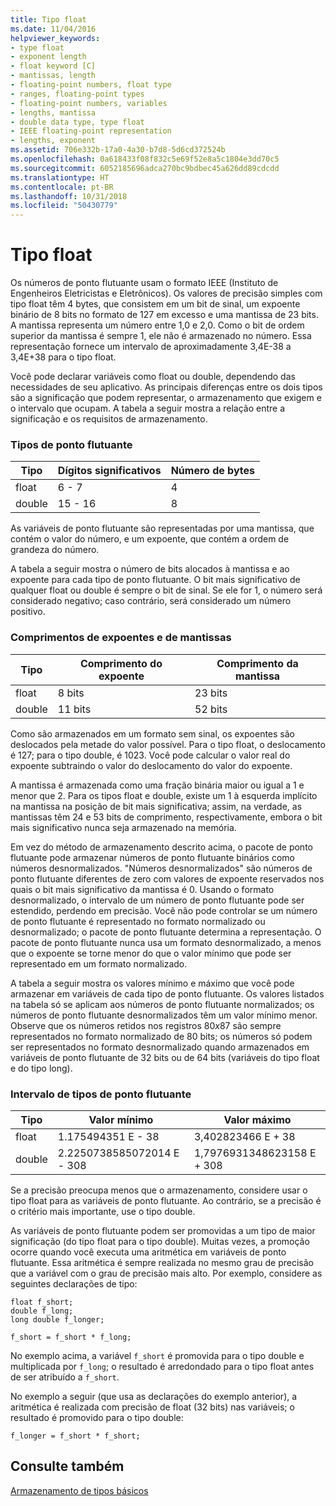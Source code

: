 ```yaml
---
title: Tipo float
ms.date: 11/04/2016
helpviewer_keywords:
- type float
- exponent length
- float keyword [C]
- mantissas, length
- floating-point numbers, float type
- ranges, floating-point types
- floating-point numbers, variables
- lengths, mantissa
- double data type, type float
- IEEE floating-point representation
- lengths, exponent
ms.assetid: 706e332b-17a0-4a30-b7d8-5d6cd372524b
ms.openlocfilehash: 0a618433f08f832c5e69f52e8a5c1804e3dd70c5
ms.sourcegitcommit: 6052185696adca270bc9bdbec45a626dd89cdcdd
ms.translationtype: HT
ms.contentlocale: pt-BR
ms.lasthandoff: 10/31/2018
ms.locfileid: "50430779"
---
```

# <a name="type-float"></a>Tipo float

Os números de ponto flutuante usam o formato IEEE (Instituto de Engenheiros Eletricistas e Eletrônicos). Os valores de precisão simples com tipo float têm 4 bytes, que consistem em um bit de sinal, um expoente binário de 8 bits no formato de 127 em excesso e uma mantissa de 23 bits. A mantissa representa um número entre 1,0 e 2,0. Como o bit de ordem superior da mantissa é sempre 1, ele não é armazenado no número. Essa representação fornece um intervalo de aproximadamente 3,4E-38 a 3,4E+38 para o tipo float.

Você pode declarar variáveis como float ou double, dependendo das necessidades de seu aplicativo. As principais diferenças entre os dois tipos são a significação que podem representar, o armazenamento que exigem e o intervalo que ocupam. A tabela a seguir mostra a relação entre a significação e os requisitos de armazenamento.

### <a name="floating-point-types"></a>Tipos de ponto flutuante

|Tipo|Dígitos significativos|Número de bytes|
|----------|------------------------|---------------------|
|float|6 - 7|4|
|double|15 - 16|8|

As variáveis de ponto flutuante são representadas por uma mantissa, que contém o valor do número, e um expoente, que contém a ordem de grandeza do número.

A tabela a seguir mostra o número de bits alocados à mantissa e ao expoente para cada tipo de ponto flutuante. O bit mais significativo de qualquer float ou double é sempre o bit de sinal. Se ele for 1, o número será considerado negativo; caso contrário, será considerado um número positivo.

### <a name="lengths-of-exponents-and-mantissas"></a>Comprimentos de expoentes e de mantissas

|Tipo|Comprimento do expoente|Comprimento da mantissa|
|----------|---------------------|---------------------|
|float|8 bits|23 bits|
|double|11 bits|52 bits|

Como são armazenados em um formato sem sinal, os expoentes são deslocados pela metade do valor possível. Para o tipo float, o deslocamento é 127; para o tipo double, é 1023. Você pode calcular o valor real do expoente subtraindo o valor do deslocamento do valor do expoente.

A mantissa é armazenada como uma fração binária maior ou igual a 1 e menor que 2. Para os tipos float e double, existe um 1 à esquerda implícito na mantissa na posição de bit mais significativa; assim, na verdade, as mantissas têm 24 e 53 bits de comprimento, respectivamente, embora o bit mais significativo nunca seja armazenado na memória.

Em vez do método de armazenamento descrito acima, o pacote de ponto flutuante pode armazenar números de ponto flutuante binários como números desnormalizados. "Números desnormalizados" são números de ponto flutuante diferentes de zero com valores de expoente reservados nos quais o bit mais significativo da mantissa é 0. Usando o formato desnormalizado, o intervalo de um número de ponto flutuante pode ser estendido, perdendo em precisão. Você não pode controlar se um número de ponto flutuante é representado no formato normalizado ou desnormalizado; o pacote de ponto flutuante determina a representação. O pacote de ponto flutuante nunca usa um formato desnormalizado, a menos que o expoente se torne menor do que o valor mínimo que pode ser representado em um formato normalizado.

A tabela a seguir mostra os valores mínimo e máximo que você pode armazenar em variáveis de cada tipo de ponto flutuante. Os valores listados na tabela só se aplicam aos números de ponto flutuante normalizados; os números de ponto flutuante desnormalizados têm um valor mínimo menor. Observe que os números retidos nos registros 80*x*87 são sempre representados no formato normalizado de 80 bits; os números só podem ser representados no formato desnormalizado quando armazenados em variáveis de ponto flutuante de 32 bits ou de 64 bits (variáveis do tipo float e do tipo long).

### <a name="range-of-floating-point-types"></a>Intervalo de tipos de ponto flutuante

|Tipo|Valor mínimo|Valor máximo|
|----------|-------------------|-------------------|
|float|1.175494351 E - 38|3,402823466 E + 38|
|double|2.2250738585072014 E - 308|1,7976931348623158 E + 308|

Se a precisão preocupa menos que o armazenamento, considere usar o tipo float para as variáveis de ponto flutuante. Ao contrário, se a precisão é o critério mais importante, use o tipo double.

As variáveis de ponto flutuante podem ser promovidas a um tipo de maior significação (do tipo float para o tipo double). Muitas vezes, a promoção ocorre quando você executa uma aritmética em variáveis de ponto flutuante. Essa aritmética é sempre realizada no mesmo grau de precisão que a variável com o grau de precisão mais alto. Por exemplo, considere as seguintes declarações de tipo:

```
float f_short;
double f_long;
long double f_longer;

f_short = f_short * f_long;
```

No exemplo acima, a variável `f_short` é promovida para o tipo double e multiplicada por `f_long`; o resultado é arredondado para o tipo float antes de ser atribuído a `f_short`.

No exemplo a seguir (que usa as declarações do exemplo anterior), a aritmética é realizada com precisão de float (32 bits) nas variáveis; o resultado é promovido para o tipo double:

```
f_longer = f_short * f_short;
```

## <a name="see-also"></a>Consulte também

[Armazenamento de tipos básicos](../c-language/storage-of-basic-types.md)